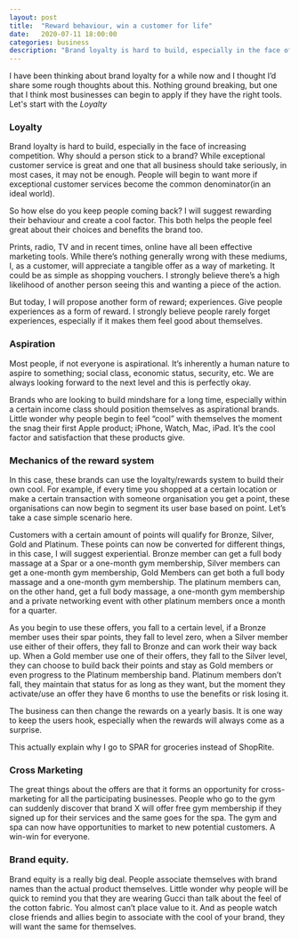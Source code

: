 ```yaml
---
layout: post
title:  "Reward behaviour, win a customer for life"
date:   2020-07-11 18:00:00
categories: business
description: "Brand loyalty is hard to build, especially in the face of increasing competition"
---
```

I have been thinking about brand loyalty for a while now and I thought I’d share some rough thoughts about this. Nothing ground breaking, but one that I think most businesses can begin to apply if they have the right tools. Let's start with the _Loyalty_

### Loyalty
Brand loyalty is hard to build, especially in the face of increasing competition. Why should a person stick to a brand? While exceptional customer service is great and one that all business should take seriously, in most cases, it may not be enough. 
People will begin to want more if exceptional customer services become the common denominator(in an ideal world).

So how else do you keep people coming back? I will suggest rewarding their behaviour and create a cool factor. This both helps the people feel great about their choices and benefits the brand too. 

Prints, radio, TV and in recent times, online have all been effective marketing tools. While there’s nothing generally wrong with these mediums, I, as a customer, will appreciate a tangible offer as a way of marketing. It could be as simple as shopping vouchers. I strongly believe there’s a high likelihood of another person seeing this and wanting a piece of the action. 

But today, I will propose another form of reward; experiences. Give people experiences as a form of reward. I strongly believe people rarely forget experiences, especially if it makes them feel good about themselves. 

### Aspiration
Most people, if not everyone is aspirational. It’s inherently a human nature to aspire to something; social class, economic status, security, etc. We are always looking forward to the next level and this is perfectly okay. 

Brands who are looking to build mindshare for a long time, especially within a certain income class should position themselves as aspirational brands. Little wonder why people begin to feel “cool” with themselves the moment the snag their first Apple product; iPhone, Watch, Mac, iPad. It’s the cool factor and satisfaction that these products give. 

### Mechanics of the reward system
In this case, these brands can use the loyalty/rewards system to build their own cool. For example, if every time you shopped at a certain location or make a certain transaction with someone organisation you get a point, these organisations can now begin to segment its user base based on point. Let’s take a case simple scenario here. 

Customers with a certain amount of points will qualify for Bronze, Silver, Gold and Platinum. These points can now be converted for different things, in this case, I will suggest experiential. Bronze member can get a full body massage at a Spar or a one-month gym membership, Silver members can get a one-month gym membership, Gold Members can get both a full body massage and a one-month gym membership. The platinum members can, on the other hand, get a full body massage, a one-month gym membership and a private networking event with other platinum members once a month for a quarter. 

As you begin to use these offers, you fall to a certain level, if a Bronze member uses their spar points, they fall to level zero, when a Silver member use either of their offers, they fall to Bronze and can work their way back up. When a Gold member use one of their offers, they fall to the Silver level, they can choose to build back their points and stay as Gold members or even progress to the Platinum membership band. Platinum members don’t fall, they maintain that status for as long as they want, but the moment they activate/use an offer they have 6 months to use the benefits or risk losing it. 

The business can then change the rewards on a yearly basis. It is one way to keep the users hook, especially when the rewards will always come as a surprise. 

This actually explain why I go to SPAR for groceries instead of ShopRite. 

### Cross Marketing
The great things about the offers are that it forms an opportunity for cross-marketing for all the participating businesses. People who go to the gym can suddenly discover that brand X will offer free gym membership if they signed up for their services and the same goes for the spa. The gym and spa can now have opportunities to market to new potential customers. A win-win for everyone. 

### Brand equity.
Brand equity is a really big deal. People associate themselves with brand names than the actual product themselves. Little wonder why people will be quick to remind you that they are wearing Gucci than talk about the feel of the cotton fabric. You almost can’t place value to it. And as people watch close friends and allies begin to associate with the cool of your brand, they will want the same for themselves.